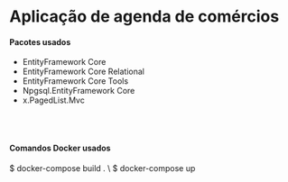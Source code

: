 # Aplicação de agenda de comércios

<h4> Pacotes usados </h4>
<ul>
<li>EntityFramework Core</li>
<li>EntityFramework Core Relational</li>
<li>EntityFramework Core Tools</li>
<li>Npgsql.EntityFramework Core</li>
<li>x.PagedList.Mvc</li>
</ul>

<br></br>
<h4> Comandos Docker usados</h4>
$ docker-compose build . \
$ docker-compose up
